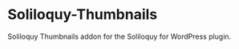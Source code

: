 Soliloquy-Thumbnails
====================

Soliloquy Thumbnails addon for the Soliloquy for WordPress plugin.